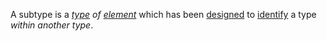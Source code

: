 A subtype is a *[type](https://github.com/gcassel/Modular-Organization-Terminology/blob/master/terms/type.md) of [element](https://github.com/gcassel/Modular-Organization-Terminology/blob/master/terms/element.md)* which has been [designed](https://github.com/gcassel/Modular-Organization-Terminology/blob/master/terms/design.md) to [identify](https://github.com/gcassel/Modular-Organization-Terminology/blob/master/terms/identify.md) a type *within another type*.   
